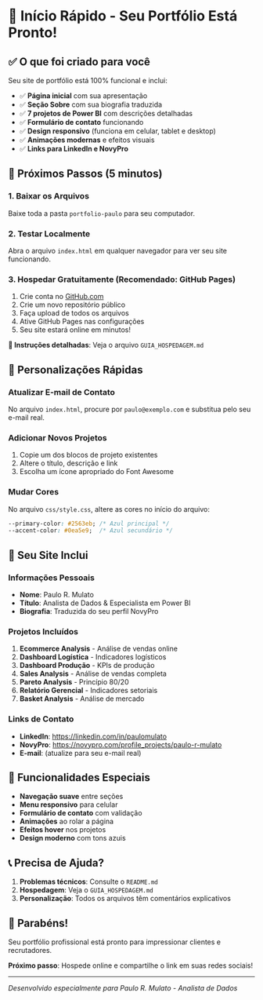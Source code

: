 # 🚀 Início Rápido - Seu Portfólio Está Pronto!

## ✅ O que foi criado para você

Seu site de portfólio está 100% funcional e inclui:

- ✅ **Página inicial** com sua apresentação
- ✅ **Seção Sobre** com sua biografia traduzida
- ✅ **7 projetos de Power BI** com descrições detalhadas
- ✅ **Formulário de contato** funcionando
- ✅ **Design responsivo** (funciona em celular, tablet e desktop)
- ✅ **Animações modernas** e efeitos visuais
- ✅ **Links para LinkedIn e NovyPro**

## 🎯 Próximos Passos (5 minutos)

### 1. Baixar os Arquivos
Baixe toda a pasta `portfolio-paulo` para seu computador.

### 2. Testar Localmente
Abra o arquivo `index.html` em qualquer navegador para ver seu site funcionando.

### 3. Hospedar Gratuitamente (Recomendado: GitHub Pages)
1. Crie conta no [GitHub.com](https://github.com)
2. Crie um novo repositório público
3. Faça upload de todos os arquivos
4. Ative GitHub Pages nas configurações
5. Seu site estará online em minutos!

**📖 Instruções detalhadas**: Veja o arquivo `GUIA_HOSPEDAGEM.md`

## 🔧 Personalizações Rápidas

### Atualizar E-mail de Contato
No arquivo `index.html`, procure por `paulo@exemplo.com` e substitua pelo seu e-mail real.

### Adicionar Novos Projetos
1. Copie um dos blocos de projeto existentes
2. Altere o título, descrição e link
3. Escolha um ícone apropriado do Font Awesome

### Mudar Cores
No arquivo `css/style.css`, altere as cores no início do arquivo:
```css
--primary-color: #2563eb; /* Azul principal */
--accent-color: #0ea5e9;  /* Azul secundário */
```

## 📱 Seu Site Inclui

### Informações Pessoais
- **Nome**: Paulo R. Mulato
- **Título**: Analista de Dados & Especialista em Power BI
- **Biografia**: Traduzida do seu perfil NovyPro

### Projetos Incluídos
1. **Ecommerce Analysis** - Análise de vendas online
2. **Dashboard Logística** - Indicadores logísticos
3. **Dashboard Produção** - KPIs de produção
4. **Sales Analysis** - Análise de vendas completa
5. **Pareto Analysis** - Princípio 80/20
6. **Relatório Gerencial** - Indicadores setoriais
7. **Basket Analysis** - Análise de mercado

### Links de Contato
- **LinkedIn**: https://linkedin.com/in/paulomulato
- **NovyPro**: https://novypro.com/profile_projects/paulo-r-mulato
- **E-mail**: (atualize para seu e-mail real)

## 🌟 Funcionalidades Especiais

- **Navegação suave** entre seções
- **Menu responsivo** para celular
- **Formulário de contato** com validação
- **Animações** ao rolar a página
- **Efeitos hover** nos projetos
- **Design moderno** com tons azuis

## 📞 Precisa de Ajuda?

1. **Problemas técnicos**: Consulte o `README.md`
2. **Hospedagem**: Veja o `GUIA_HOSPEDAGEM.md`
3. **Personalização**: Todos os arquivos têm comentários explicativos

## 🎉 Parabéns!

Seu portfólio profissional está pronto para impressionar clientes e recrutadores. 

**Próximo passo**: Hospede online e compartilhe o link em suas redes sociais!

---

*Desenvolvido especialmente para Paulo R. Mulato - Analista de Dados*

